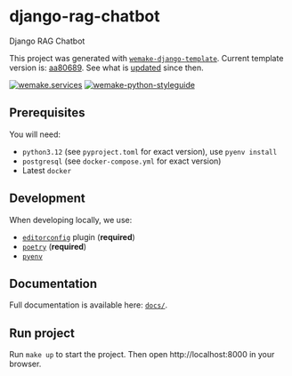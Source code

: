 # django-rag-chatbot

Django RAG Chatbot

This project was generated with [`wemake-django-template`](https://github.com/wemake-services/wemake-django-template). Current template version is: [aa80689](https://github.com/wemake-services/wemake-django-template/tree/aa806899238345d6bb9d05aa0c13cc2d14463a51). See what is [updated](https://github.com/wemake-services/wemake-django-template/compare/aa806899238345d6bb9d05aa0c13cc2d14463a51...master) since then.


[![wemake.services](https://img.shields.io/badge/%20-wemake.services-green.svg?label=%20&logo=data%3Aimage%2Fpng%3Bbase64%2CiVBORw0KGgoAAAANSUhEUgAAABAAAAAQCAMAAAAoLQ9TAAAABGdBTUEAALGPC%2FxhBQAAAAFzUkdCAK7OHOkAAAAbUExURQAAAAAAAAAAAAAAAAAAAAAAAAAAAAAAAP%2F%2F%2F5TvxDIAAAAIdFJOUwAjRA8xXANAL%2Bv0SAAAADNJREFUGNNjYCAIOJjRBdBFWMkVQeGzcHAwksJnAPPZGOGAASzPzAEHEGVsLExQwE7YswCb7AFZSF3bbAAAAABJRU5ErkJggg%3D%3D)](https://wemake-services.github.io)
[![wemake-python-styleguide](https://img.shields.io/badge/style-wemake-000000.svg)](https://github.com/wemake-services/wemake-python-styleguide)


## Prerequisites

You will need:

- `python3.12` (see `pyproject.toml` for exact version), use `pyenv install`
- `postgresql` (see `docker-compose.yml` for exact version)
- Latest `docker`


## Development

When developing locally, we use:

- [`editorconfig`](http://editorconfig.org/) plugin (**required**)
- [`poetry`](https://github.com/python-poetry/poetry) (**required**)
- [`pyenv`](https://github.com/pyenv/pyenv)


## Documentation

Full documentation is available here: [`docs/`](docs).


## Run project

Run `make up` to start the project. Then open http://localhost:8000 in your browser.
